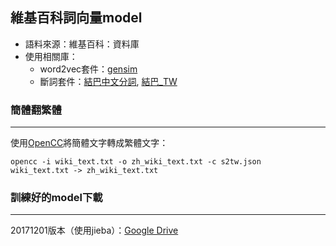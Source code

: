 ## 維基百科詞向量model

* 語料來源：<a herf="https://zh.wikipedia.org/wiki/Wikipedia:%E6%95%B0%E6%8D%AE%E5%BA%93%E4%B8%8B%E8%BD%BD">維基百科：資料庫</a>
* 使用相關庫：
  * word2vec套件：<a href="https://github.com/RaRe-Technologies/gensim">gensim</a>
  * 斷詞套件：<a href="https://github.com/fxsjy/jieba">結巴中文分詞</a>, <a href="https://github.com/ldkrsi/jieba-zh_TW">結巴_TW</a>



### 簡體翻繁體

---

使用<a href="https://github.com/BYVoid/OpenCC">OpenCC</a>將簡體文字轉成繁體文字：

```
opencc -i wiki_text.txt -o zh_wiki_text.txt -c s2tw.json
wiki_text.txt -> zh_wiki_text.txt
```



### 訓練好的model下載

---

20171201版本（使用jieba）：<a href="https://drive.google.com/file/d/1BJmXftGSnPqYCNf539HQKSQ2KKno7bbI/view?usp=sharing">Google Drive</a>



